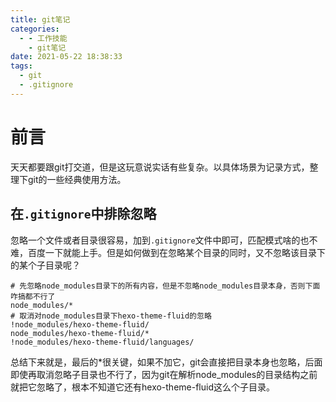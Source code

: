 ```yaml
---
title: git笔记
categories:
  - - 工作技能
    - git笔记
date: 2021-05-22 18:38:33
tags:
  - git
  - .gitignore
---
```

# 前言
天天都要跟git打交道，但是这玩意说实话有些复杂。以具体场景为记录方式，整理下git的一些经典使用方法。

## 在`.gitignore`中排除忽略
忽略一个文件或者目录很容易，加到`.gitignore`文件中即可，匹配模式啥的也不难，百度一下就能上手。但是如何做到在忽略某个目录的同时，又不忽略该目录下的某个子目录呢？
```shell
# 先忽略node_modules目录下的所有内容，但是不忽略node_modules目录本身，否则下面咋搞都不行了
node_modules/*
# 取消对node_modules目录下hexo-theme-fluid的忽略
!node_modules/hexo-theme-fluid/
node_modules/hexo-theme-fluid/*
!node_modules/hexo-theme-fluid/languages/
```
总结下来就是，最后的*很关键，如果不加它，git会直接把目录本身也忽略，后面即使再取消忽略子目录也不行了，因为git在解析node_modules的目录结构之前就把它忽略了，根本不知道它还有hexo-theme-fluid这么个子目录。